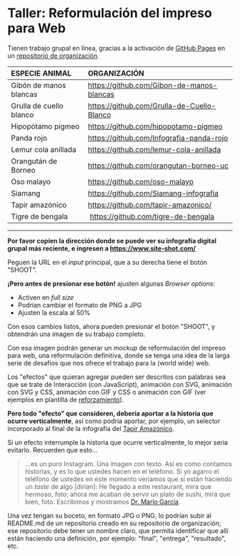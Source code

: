 # Taller: Reformulación del impreso para Web

Tienen trabajo grupal en línea, gracias a la activación de [GitHub Pages](https://docs.github.com/es/pages/getting-started-with-github-pages/creating-a-github-pages-site) en un [repositorio de organización](https://docs.github.com/es/organizations/collaborating-with-groups-in-organizations/creating-a-new-organization-from-scratch).

| ESPECIE ANIMAL | ORGANIZACIÓN        |
|:---------------|:--------------------|
| Gibón de manos blancas | https://github.com/Gibon-de-manos-blancas |
| Grulla de cuello blanco | https://github.com/Grulla-de-Cuello-Blanco |
| Hipopótamo pigmeo | https://github.com/hipopotamo-pigmeo |
| Panda rojo | https://github.com/Infografia-panda-rojo |
| Lemur cola anillada | https://github.com/lemur-cola-anillada |
| Orangután de Borneo | https://github.com/orangutan-borneo-uc |
| Oso malayo | https://github.com/oso-malayo | 
| Siamang | https://github.com/Siamang-infografia | 
| Tapir amazónico | https://github.com/tapir-amazonico/ | 
| Tigre de bengala | https://github.com/tigre-de-bengala |

- - - - - - - - - 

**Por favor copien la dirección donde se puede ver su infografía digital grupal más reciente, e ingresen a https://www.site-shot.com/**

Peguen la URL en el *input* principal, que a su derecha tiene el botón "SHOOT". 

**¡Pero antes de presionar ese botón!** ajusten algunas *Browser options*:

- Activen en *full size*
- Podrían cambiar el formato de PNG a JPG
- Ajusten la escala al 50% 

Con esos cambios listos, ahora pueden presionar el botón "SHOOT", y obtendrán una imagen de su trabajo completo.

Con esa imagen podrán generar un *mockup* de reformulación del impreso para web, una reformulación definitiva, donde se tenga una idea de la larga serie de desafíos que nos ofrece el trabajo para la (world wide) web. 

Los "efectos" que quieran agregar pueden ser descritos con palabras sea que se trate de Interacción (con JavaScript), animación con SVG, animación con SVG y CSS, animación con GIF y CSS o animación con GIF (ver ejemplos en plantilla de [reforzamiento](https://profesorfaco.github.io/infografia/reforzamiento/)). 

**Pero todo "efecto" que consideren, debería aportar a la historia que ocurre verticalmente**, así como podría aportar, por ejemplo, un selector incorporado al final de la infografía del [Tapir Amazónico](https://profesorfaco.github.io/infografia/taller/tapir-amazonico/). 

Si un efecto interrumple la historia que ocurre verticalmente, lo mejor sería evitarlo. Recuerden que esto…

> …es un puro Instagram. Una imagen con texto. Así es como contamos historias, y es lo que ustedes hacen en el teléfono. Si yo agarro el teléfono de ustedes en este momento veríamos que si están haciendo un *taste* de algo [dirían]: He llegado a este restaurant, mira que hermoso, foto; ahora me acaban de servir un plato de sushi, mira que bien, foto. Escribimos y mostramos
> [Dr. Mario García](https://youtu.be/iEB3oILm-qQ?t=2063).

Una vez tengan su boceto, en formato JPG o PNG, lo podrían subir al README.md de un repositorio creado en su repositorio de organización; ese repositorio debe tener un nombre claro, que permita identificar que allí están haciendo una definición, por ejemplo: "final", "entrega", "resultado", etc.



